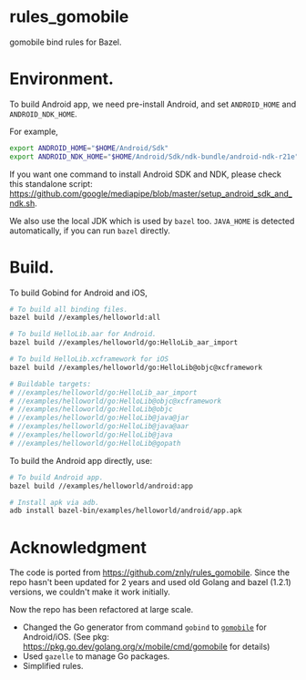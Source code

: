 # rules_gomobile
gomobile bind rules for Bazel.

# Environment.
To build Android app, we need pre-install Android, and set `ANDROID_HOME` and `ANDROID_NDK_HOME`.

For example,

```bash
export ANDROID_HOME="$HOME/Android/Sdk"
export ANDROID_NDK_HOME="$HOME/Android/Sdk/ndk-bundle/android-ndk-r21e"
```

If you want one command to install Android SDK and NDK, please check this standalone script: https://github.com/google/mediapipe/blob/master/setup_android_sdk_and_ndk.sh.

We also use the local JDK which is used by `bazel` too. `JAVA_HOME` is detected automatically, if you can run `bazel` directly.

# Build.

To build Gobind for Android and iOS,

```bash
# To build all binding files.
bazel build //examples/helloworld:all

# To build HelloLib.aar for Android.
bazel build //examples/helloworld/go:HelloLib_aar_import

# To build HelloLib.xcframework for iOS
bazel build //examples/helloworld/go:HelloLib@objc@xcframework

# Buildable targets:
# //examples/helloworld/go:HelloLib_aar_import
# //examples/helloworld/go:HelloLib@objc@xcframework
# //examples/helloworld/go:HelloLib@objc
# //examples/helloworld/go:HelloLib@java@jar
# //examples/helloworld/go:HelloLib@java@aar
# //examples/helloworld/go:HelloLib@java
# //examples/helloworld/go:HelloLib@gopath
```

To build the Android app directly, use:

```bash
# To build Android app.
bazel build //examples/helloworld/android:app

# Install apk via adb.
adb install bazel-bin/examples/helloworld/android/app.apk
```

# Acknowledgment

The code is ported from https://github.com/znly/rules_gomobile. Since the repo hasn't been updated for 2 years and used old Golang and bazel (1.2.1) versions, we couldn't make it work initially. 

Now the repo has been refactored at large scale.

- Changed the Go generator from command `gobind` to [`gomobile`](https://golang.org/wiki/Mobile) for Android/iOS. (See pkg: https://pkg.go.dev/golang.org/x/mobile/cmd/gomobile for details)
- Used `gazelle` to manage Go packages.
- Simplified rules.
